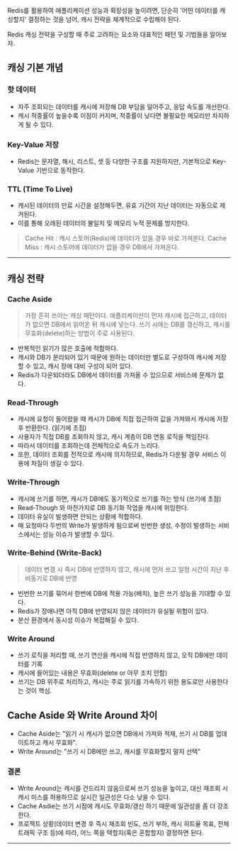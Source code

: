 Redis를 활용하여 애플리케이션 성능과 확장성을 높이려면, 단순히 '어떤 데이터를 캐싱할지' 결정하는 것을 넘어, 캐시 전략을 체계적으로 수립해야 된다.

Redis 캐싱 전략을 구성할 때 주로 고려하는 요소와 대표적인 패턴 및 기법들을 알아보자.

## 캐싱 기본 개념

### 핫 데이터

- 자주 조회되는 데이터를 캐시에 저장해 DB 부담을 덜어주고, 응답 속도를 개선한다.
- 캐시 적중률이 높을수록 이점이 커지며, 적중률이 낮다면 불필요한 메모리만 차지하게 될 수 있다.

### Key-Value 저장

- Redis는 문자열, 해시, 리스트, 셋 등 다양한 구조를 지원하지만, 기본적으로 Key-Value 기반으로 동작한다.

### TTL (Time To Live)

- 캐시된 데이터의 만료 시간을 설정해두면, 유효 기간이 지난 데이터는 자동으로 제거된다.
- 이를 통해 오래된 데이터의 불일치 및 메모리 누적 문제를 방지한다.

> Cache Hit : 캐시 스토어(Redis)에 데이터가 있을 경우 바로 가져온다.
> Cache Miss : 캐시 스토어에 데이터가 없을 경우 DB에서 가져온다.

---
## 캐싱 전략

### Cache Aside

> 가장 흔히 쓰이는 캐싱 패턴이다. 
> 애플리케이션이 먼저 캐시에 접근하고, 데이터가 없으면 DB에서 읽어온 뒤 캐시에 넣는다. 
> 쓰기 시에는 DB를 갱신하고, 캐시를 무효화(delete)하는 방법이 주로 사용된다.

- 반복적인 읽기가 많은 호출에 적합하다.
- 캐시와 DB가 분리되어 있기 때문에 원하는 데이터만 별도로 구성하여 캐시에 저장할 수 있고, 캐시 장애 대비 구성이 되어 있다.
- Redis가 다운되더라도 DB에서 데이터를 가져올 수 있으므로 서비스에 문제가 없다.

### Read-Through 

- 캐시에 요청이 들어왔을 때 캐시가 DB에 직접 접근하여 값을 가져와서 캐시에 저장 후 반환한다. (읽기에 초점)
- 사용자가 직접 DB를 조회하지 않고, 캐시 계층이 DB 연동 로직을 책임진다.
- 따라서 데이터를 조회하는데 전체적으로 속도가 느리다.
- 또한, 데이터 조회를 전적으로 캐시에 의지하므로, Redis가 다운될 경우 서비스 이용에 차질이 생길 수 있다.

### Write-Through

- 캐시에 쓰기를 하면, 캐시가 DB에도 동기적으로 쓰기를 하는 방식 (쓰기에 초점)
- Read-Though 와 마찬가지로 DB 동기화 작업을 캐시에 위임한다.
- 데이터 유실이 발생하면 안되는 상황에 적합하다.
- 매 요청마다 두번의 Write가 발생하게 됨으로써 빈번한 생성, 수정이 발생하는 서비스에서는 성능 이슈가 발생할 수 있다.

### Write-Behind (Write-Back)

> 데이터 변경 시 즉시 DB에 반영하지 않고, 캐시에 먼저 쓰고 일정 시간이 지난 후 비동기로 DB에 반영

- 빈번한 쓰기를 묶어서 한번에 DB에 적용 가능(배치), 높은 쓰기 성능을 기대할 수 있다.
- Redis가 장애나면 아직 DB에 반영되지 않은 데이터가 유실될 위험이 있다.
- 분산 환경에서 동시성 이슈가 복잡해질 수 있다.

### Write Around

- 쓰기 로직을 처리할 때, 쓰기 연산을 캐시에 직접 반영하지 않고, 오직 DB에만 데이터를 기록
- 캐시에 들어있는 내용은 무효화(delete or 아무 조치 안함)
- 쓰기는 DB 위주로 처리하고, 캐시는 주로 읽기를 가속하기 위한 용도로만 사용한다는 것이 핵심.

## Cache Aside 와 Write Around 차이

- Cache Aside는 "읽기 시 캐시가 없으면 DB에서 가져와 적재, 쓰기 시 DB를 업데이트하고 캐시 무효화".
- Write Around는 "쓰기 시 DB에만 쓰고, 캐시를 무효화할지 말지 선택"

### 결론

- Write Around는 캐시를 건드리지 않음으로써 쓰기 성능을 높이고, 대신 재조회 시 캐시 미스를 허용하므로 실시간 일관성은 다소 낮을 수 있다.
- Cache Asdie는 쓰기 시점에 캐시도 무효화/갱신 하기 때문에 일관성을 좀 더 강조한다.
- 프로젝트 상황(데이터 변경 후 즉시 재조회 빈도, 쓰기 부하, 캐시 히트율 목표, 전체 트래픽 구조 등)에 따라, 어느 쪽을 택할지(혹은 혼합할지) 결정하면 된다.

---
